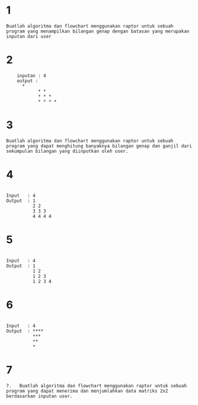 # 1
```Buatlah algoritma dan flowchart menggunakan raptor untuk sebuah program yang menampilkan bilangan genap dengan batasan yang merupakan inputan dari user```
# 2
```Buatlah algoritma dan flowchart menggunakan raptor untuk sebuah program yang akan menghasilkan karakter ( * ) membentuk gambar berikut :
	inputan : 4
	output : 	
      *
			* *
			* * *
			* * * * 
```
# 3
```Buatlah algoritma dan flowchart menggunakan raptor untuk sebuah program yang dapat menghitung banyaknya bilangan genap dan ganjil dari sekumpulan bilangan yang diinputkan oleh user.```
# 4
```Buatlah algoritma dan flowchart menggunakan raptor untuk sebuah program yang dapat membentuk formasi seperti berikut:

Input	: 4
Output	: 1
		  2 2
		  3 3 3
		  4 4 4 4
```
# 5
```Buatlah algoritma dan flowchart menggunakan raptor untuk sebuah program yang dapat membentuk formasi seperti berikut:

Input	: 4
Output	: 1
		  1 2
		  1 2 3
		  1 2 3 4
```
# 6
```Buatlah algoritma dan flowchart menggunakan raptor untuk sebuah program yang dapat membentuk formasi seperti berikut:

Input	: 4
Output	: ****
		  ***
		  **
		  *
```
# 7
```7.	Buatlah algoritma dan flowchart menggunakan raptor untuk sebuah program yang dapat menerima dan menjumlahkan data matriks 2x2 berdasarkan inputan user.```
